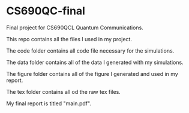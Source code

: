 # CS690QC-final
Final project for CS690QCL Quantum Communications.

This repo contains all the files I used in my project.

The code folder contains all code file necessary for the simulations.

The data folder contains all of the data I generated with my simulations.

The figure folder contains all of the figure I generated and used in my report.

The tex folder contains all od the raw tex files.

My final report is titled "main.pdf".

